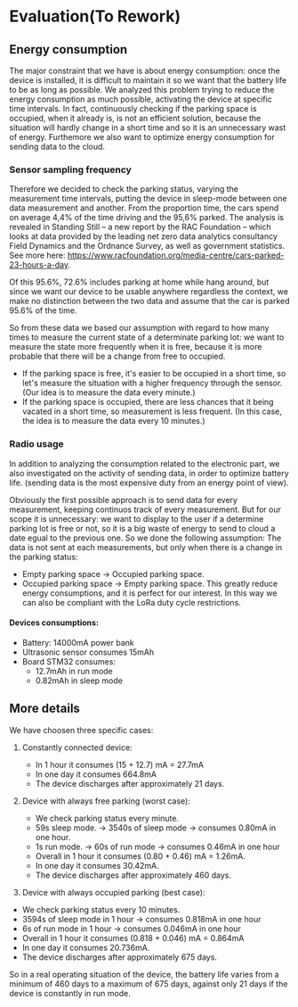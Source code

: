 # Evaluation(To Rework)

## Energy consumption

The major constraint that we have is about energy consumption: once the device is installed, it is difficult to maintain it so we want that the battery life to be as long as possible. We analyzed this problem trying to reduce the energy consumption as much possible, activating the device at specific time intervals. In fact, continuously checking if the parking space is occupied, when it already is, is not an efficient solution, because the situation will hardly change in a short time and so it is an unnecessary wast of energy. Furthemore we also want to optimize energy consumption for sending data to the cloud.

### Sensor sampling frequency 
Therefore we decided to check the parking status, varying the measurement time intervals, putting the device in sleep-mode between one data measurement and another. From the proportion time, the cars spend on average 4,4% of the time driving and the 95,6% parked. The analysis is revealed in Standing Still – a new report by the RAC Foundation – which looks at data provided by the leading net zero data analytics consultancy Field Dynamics and the Ordnance Survey, as well as government statistics. See more here: https://www.racfoundation.org/media-centre/cars-parked-23-hours-a-day. 

Of this 95.6%, 72.6% includes parking at home while hang around, but since we want our device to be usable anywhere regardless the context, we make no distinction between the two data and assume that the car is parked 95.6% of the time.

So from these data we based our assumption with regard to how many times to measure the current state of a determinate parking lot: we want to measure the state more frequently when it is free, because it is more probable that there will be a change from free to occupied.

- If the parking space is free, it's easier to be occupied in a short time, so let's measure the situation with a higher frequency                           through the sensor.
  (Our idea is to measure the data every minute.)
- If the parking space is occupied, there are less chances that it being vacated in a short time, so measurement is less frequent.
  (In this case, the idea is to measure the data every 10 minutes.)


### Radio usage
In addition to analyzing the consumption related to the electronic part, we also investigated on the activity of sending data, in order to optimize battery life. (sending data is the most expensive duty from an energy point of view). 

Obviously the first possible approach is to send data for every measurement, keeping continuos track of every measurement. But for our scope it is unnecessary: we want to display to the user if a determine parking lot is free or not, so it is a big waste of energy to send to cloud a date egual to the previous one. So we done the following assumption:
The data is not sent at each measurements, but only when there is a change in the parking status:
- Empty parking space -> Occupied parking space.
- Occupied parking space -> Empty parking space.
This greatly reduce energy consumptions, and it is perfect for our interest. In this way we can also be compliant with the LoRa duty cycle restrictions.

#### Devices consumptions:
- Battery: 14000mA power bank
- Ultrasonic sensor consumes 15mAh
- Board STM32 consumes:
    - 12.7mAh in run mode
    - 0.82mAh in sleep mode

## More details

We have choosen three specific cases:

1) Constantly connected device:
   - In 1 hour it consumes (15 + 12.7) mA = 27.7mA
   - In one day it consumes 664.8mA
   - The device discharges after approximately 21 days.

2) Device with always free parking (worst case):
   - We check parking status every minute.
   - 59s sleep mode. -> 3540s of sleep mode -> consumes 0.80mA in one hour.
   - 1s run mode. -> 60s of run mode -> consumes 0.46mA in one hour
   - Overall in 1 hour it consumes (0.80 + 0.46) mA = 1.26mA.
   - In one day it consumes 30.42mA.
   - The device discharges after approximately 460 days.

3)  Device with always occupied parking (best case):
   - We check parking status every 10 minutes.
   - 3594s of sleep mode in 1 hour -> consumes 0.818mA in one hour
   - 6s of run mode in 1 hour -> consumes 0.046mA in one hour
   - Overall in 1 hour it consumes (0.818 + 0.046) mA = 0.864mA
   - In one day it consumes 20.736mA.
   - The device discharges after approximately 675 days.

So in a real operating situation of the device, the battery life varies from a minimum of 460 days to a maximum of 675 days, against only 21 days if the device is constantly in run mode.






